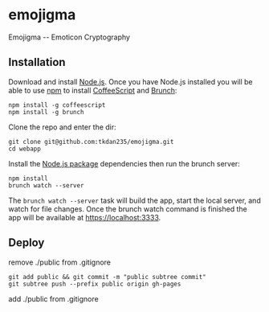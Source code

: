 # emojigma
Emojigma -- Emoticon Cryptography

## Installation
Download and install [Node.js](http://nodejs.org/). Once you have Node.js installed you will be able to use [npm](https://www.npmjs.org/) to install [CoffeeScript](http://coffeescript.org/) and [Brunch](http://brunch.io):
```
npm install -g coffeescript
npm install -g brunch
```

Clone the repo and enter the dir:
```
git clone git@github.com:tkdan235/emojigma.git
cd webapp
```

Install the [Node.js package](package.json) dependencies then run the brunch server:
```
npm install
brunch watch --server
```

 The ```brunch watch --server``` task will build the app, start the local server, and watch for file changes. Once the brunch watch command is finished the app will be available at [https://localhost:3333](https://localhost:3333).

## Deploy
remove ./public from .gitignore
```
git add public && git commit -m "public subtree commit"
git subtree push --prefix public origin gh-pages
```
add ./public from .gitignore
